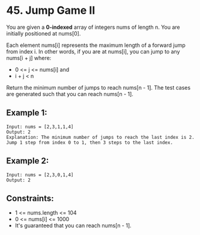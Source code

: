 # 45. Jump Game II
You are given a **0-indexed** array of integers nums of length n. You are initially positioned at nums[0].

Each element nums[i] represents the maximum length of a forward jump from index i. In other words, if you are at nums[i], you can jump to any nums[i + j] where:

* 0 <= j <= nums[i] and
* i + j < n

Return the minimum number of jumps to reach nums[n - 1]. The test cases are generated such that you can reach nums[n - 1].

## Example 1:
```
Input: nums = [2,3,1,1,4]
Output: 2
Explanation: The minimum number of jumps to reach the last index is 2. Jump 1 step from index 0 to 1, then 3 steps to the last index.
```
## Example 2:
```
Input: nums = [2,3,0,1,4]
Output: 2
```
 

## Constraints:

* 1 <= nums.length <= 104
* 0 <= nums[i] <= 1000
* It's guaranteed that you can reach nums[n - 1].
